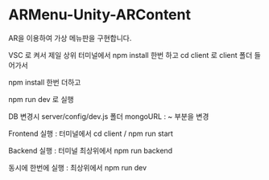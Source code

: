 # ARMenu-Unity-ARContent
AR을 이용하여 가상 메뉴판을 구현합니다.





VSC 로 켜서
제일 상위 터미널에서 npm install 한번 하고
cd client 로 client 폴더 들어가서 



npm install 한번 더하고



npm run dev 로 실행




DB 변경시 server/config/dev.js 폴더 
mongoURL : ~ 부분을 변경



Frontend 실행 : 터미널에서 cd client / npm run start



Backend 실행 : 터미널 최상위에서 npm run backend



동시에 한번에 실행 : 최상위에서 npm run dev
